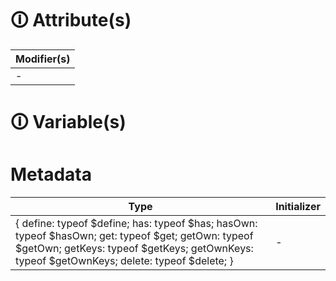 # &#128712; Attribute(s)

| Modifier(s)                            |
|----------------------------------------|
| - |

# &#128712; Variable(s)

# Metadata

| Type                        | Initializer                       |
|-----------------------------|-----------------------------------|
| { define: typeof $define; has: typeof $has; hasOwn: typeof $hasOwn; get: typeof $get; getOwn: typeof $getOwn; getKeys: typeof $getKeys; getOwnKeys: typeof $getOwnKeys; delete: typeof $delete; } | - |